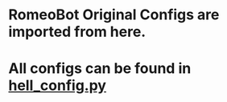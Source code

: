 # RomeoBot Original Configs are imported from here.

# All configs can be found in [hell_config.py](https://github.com/ROMEORJATM/ROMEOUSERBOT/blob/master/RomeoBot/config/hell_config.py)
